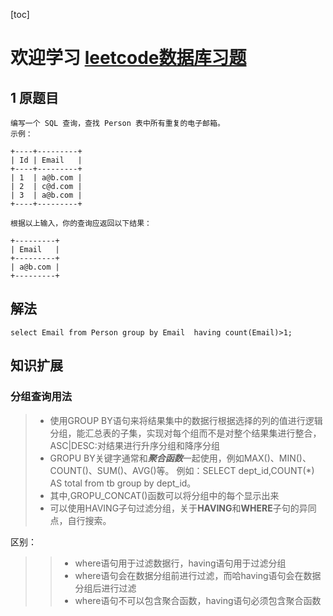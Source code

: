 [toc]
# 欢迎学习 [leetcode数据库习题](https://leetcode-cn.com/problemset/database/)
## 1 原题目
```
编写一个 SQL 查询，查找 Person 表中所有重复的电子邮箱。
示例：

+----+---------+
| Id | Email   |
+----+---------+
| 1  | a@b.com |
| 2  | c@d.com |
| 3  | a@b.com |
+----+---------+

根据以上输入，你的查询应返回以下结果：

+---------+
| Email   |
+---------+
| a@b.com |
+---------+
```
## 解法
```
select Email from Person group by Email  having count(Email)>1;

```
## 知识扩展
### 分组查询用法
> - 使用GROUP BY语句来将结果集中的数据行根据选择的列的值进行逻辑分组，能汇总表的子集，实现对每个组而不是对整个结果集进行整合，ASC|DESC:对结果进行升序分组和降序分组
> - GROPU BY关键字通常和***聚合函数***一起使用，例如MAX()、MIN()、COUNT()、SUM()、AVG()等。
>例如：SELECT dept_id,COUNT(*) AS total from tb group by dept_id。
>- 其中,GROPU_CONCAT()函数可以将分组中的每个显示出来
>- 可以使用HAVING子句过滤分组，关于**HAVING**和**WHERE**子句的异同点，自行搜索。
>>
区别：
>>* where语句用于过滤数据行，having语句用于过滤分组
>>* where语句会在数据分组前进行过滤，而哈having语句会在数据分组后进行过滤
>>* where语句不可以包含聚合函数，having语句必须包含聚合函数








